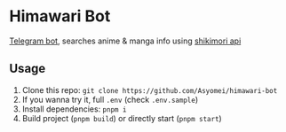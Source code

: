 # Himawari Bot

[Telegram bot](https://t.me/himawaridesu_bot), searches anime & manga info using [shikimori api](https://shikimori.one/api/doc)

## Usage

1. Clone this repo: `git clone https://github.com/Asyomei/himawari-bot`
1. If you wanna try it, full `.env` (check `.env.sample`)
1. Install dependencies: `pnpm i`
1. Build project (`pnpm build`) or directly start (`pnpm start`)
